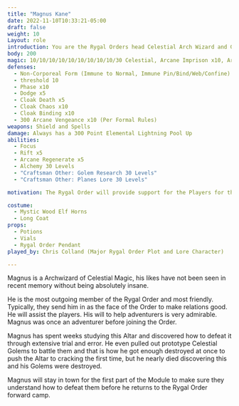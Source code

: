```yaml
---
title: "Magnus Kane"
date: 2022-11-10T10:33:21-05:00
draft: false
weight: 10
Layout: role
introduction: You are the Rygal Orders head Celestial Arch Wizard and Golem researcher. You work is often overlooked due to the Rygal Order's lack of understanding of Celestial Magic, but you continue to prove them wrong. One day you will have your Celestial Golem perfected and they will eat their words. You have a very good heart, sometimes you are asked to do questionable things for the cause, but you generally can stomach them. The ones you can’t stomach you find some way to make it right or help the people out against orders sometimes. Therefore, Master Dakos doesn’t fully trust you always, but he understands he needs you regardless of what your methods are to the madness in your laboratory.
body: 200
magic: 10/10/10/10/10/10/10/10/10/30 Celestial, Arcane Imprison x10, Arcane Eldritch (Fire, Ice, Lightning, Stone) Blast 90 x10, 50 Elemental Lightning x10, 50 Elemental Flame x10, 50 Elemental Stone x10, 50 Elemental Ice, Arcane Destroy Undead 70 x10, Arcane Destroy (For Golems if they malfunction) x10, Magic Life x5 (Spirit Locked Magic Items), Magic Cure Serious Wounds 20 x5 (Spirit Locked Magic Items)
defenses: 
  - Non-Corporeal Form (Immune to Normal, Immune Pin/Bind/Web/Confine)
  - threshold 10
  - Phase x10
  - Dodge x5
  - Cloak Death x5
  - Cloak Chaos x10
  - Cloak Binding x10
  - 300 Arcane Vengeance x10 (Per Formal Rules)
weapons: Shield and Spells
damage: Always has a 300 Point Elemental Lightning Pool Up
abilities: 
  - Focus
  - Rift x5
  - Arcane Regenerate x5
  - Alchemy 30 Levels
  - "Craftsman Other: Golem Research 30 Levels"
  - "Craftsman Other: Planes Lore 30 Levels"

motivation: The Rygal Order will provide support for the Players for their respect on later favors in moving more into Woodhaven via support of the nobility.

costume:
  - Mystic Wood Elf Horns
  - Long Coat
props:
  - Potions
  - Vials
  - Rygal Order Pendant
played_by: Chris Colland (Major Rygal Order Plot and Lore Character)

---
```


Magnus is a Archwizard of Celestial Magic, his likes have not been seen in recent memory without being absolutely insane.

He is the most outgoing member of the Rygal Order and most friendly. Typically, they send him in as the face of the Order to make relations good. He will assist the players. His will to help adventurers is very admirable. Magnus was once an adventurer before joining the Order.

Magnus has spent weeks studying this Altar and discovered how to defeat it through extensive trial and error. He even pulled out prototype Celestial Golems to battle them and that is how he got enough destroyed at once to push the Altar to cracking the first time, but he nearly died discovering this and his Golems were destroyed.

Magnus will stay in town for the first part of the Module to make sure they understand how to defeat them before he returns to the Rygal Order forward camp.





